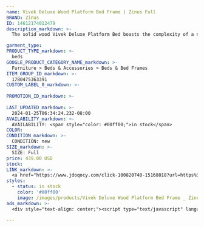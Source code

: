 ```yaml
---
name: Vivek Deluxe Wood Platform Bed Frame | Zinus Full
BRAND: Zinus
ID: 14612174012479
description_markdown: >-
  The solid wood Vivek Deluxe Platform Bed boasts the complexity of a natural wood grain pattern and antique espresso finish with the simplicity of a classic, mission-style headboard and uncluttered silhouette. And, you can easily and comfortably rest your mattress on its trusty wood platform for impeccable support that doesn’t require a box spring.

garment_type:
PRODUCT_TYPE_markdown: >-
  beds
GOOGLE_PRODUCT_CATEGORY_NAME_markdown: >-
  Furniture > Beds & Accessories > Beds & Bed Frames
ITEM_GROUP_ID_markdown: >-
  1780475363391
CUSTOM_LABEL_0_markdown: >-
  
PROMOTION_ID_markdown: >-
  
LAST_UPDATED_markdown: >-
  2024-01-25T06:34:24.232-08:00
AVAILABILITY_markdown: >-
  AVAILABILITY: <span style="color: #00ff00;">in stock</span>
COLOR:
CONDITION_markdown: >-
  CONDITION: new
SIZE_markdown: >-
  SIZE: Full
price: 439.00 USD
stock: 
LINK_markdown: >-
  <a href="https://www.jdoqocy.com/click-100820740-15168018?url=https%3A%2F%2Fwww.zinus.com%2Fproducts%2Fvivek-deluxe-wood-platform-bed%3Fvariant%3D14612174012479" target="_blank" style="display: inline-block; padding: 10px 20px; font-size: 16px; text-align: center; text-decoration: none; cursor: pointer; border: 1px solid #3498db; color: #3498db; background-color: #fff; border-radius: 5px; transition: background-color 0.3s;">Go to Product</a>
styles:
  - status: in stock
    color: '#00ff00'
    image: /images/products/Vivek Deluxe Wood Platform Bed Frame _ Zinus Full/1780475363391_1_Vivek_Deluxe_Wood_Platform_Bed_frame.jpg
ads_markdown: >-
  <div style="text-align: center;"><script type="text/javascript" language="javascript" src="https://www.anrdoezrs.net/placeholder-52386842?target=_top&mouseover=N"></script></div>

---
```

